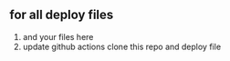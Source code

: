 ## for all deploy files

1. and your files here
2. update github actions clone this repo and deploy file
